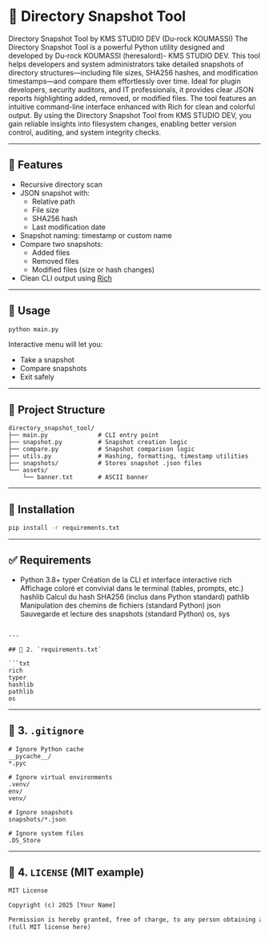 # 📸 Directory Snapshot Tool

Directory Snapshot Tool by KMS STUDIO DEV (Du-rock KOUMASSI)  The Directory Snapshot Tool is a powerful Python utility designed and developed by Du-rock KOUMASSI (heresalord)- KMS STUDIO DEV. This tool helps developers and system administrators take detailed snapshots of directory structures—including file sizes, SHA256 hashes, and modification timestamps—and compare them effortlessly over time.  Ideal for plugin developers, security auditors, and IT professionals, it provides clear JSON reports highlighting added, removed, or modified files. The tool features an intuitive command-line interface enhanced with Rich for clean and colorful output.  By using the Directory Snapshot Tool from KMS STUDIO DEV, you gain reliable insights into filesystem changes, enabling better version control, auditing, and system integrity checks.

---

## 🧾 Features

- Recursive directory scan
- JSON snapshot with:
  - Relative path
  - File size
  - SHA256 hash
  - Last modification date
- Snapshot naming: timestamp or custom name
- Compare two snapshots:
  - Added files
  - Removed files
  - Modified files (size or hash changes)
- Clean CLI output using [Rich](https://github.com/Textualize/rich)

---

## 🚀 Usage

```bash
python main.py
````

Interactive menu will let you:

* Take a snapshot
* Compare snapshots
* Exit safely

---

## 📂 Project Structure

```
directory_snapshot_tool/
├── main.py              # CLI entry point
├── snapshot.py          # Snapshot creation logic
├── compare.py           # Snapshot comparison logic
├── utils.py             # Hashing, formatting, timestamp utilities
├── snapshots/           # Stores snapshot .json files
└── assets/
    └── banner.txt       # ASCII banner
```

---

## 🔧 Installation

```bash
pip install -r requirements.txt
```

---

## ✅ Requirements

* Python 3.8+
typer	Création de la CLI et interface interactive
rich	Affichage coloré et convivial dans le terminal (tables, prompts, etc.)
hashlib	Calcul du hash SHA256 (inclus dans Python standard)
pathlib	Manipulation des chemins de fichiers (standard Python)
json	Sauvegarde et lecture des snapshots (standard Python)
os, sys

````

---

## 🔹 2. `requirements.txt`

```txt
rich
typer
hashlib
pathlib
os
````

---

## 🔹 3. `.gitignore`

```gitignore
# Ignore Python cache
__pycache__/
*.pyc

# Ignore virtual environments
.venv/
env/
venv/

# Ignore snapshots
snapshots/*.json

# Ignore system files
.DS_Store
```

---

## 🔹 4. `LICENSE` (MIT example)

```txt
MIT License

Copyright (c) 2025 [Your Name]

Permission is hereby granted, free of charge, to any person obtaining a copy...
(full MIT license here)
```

